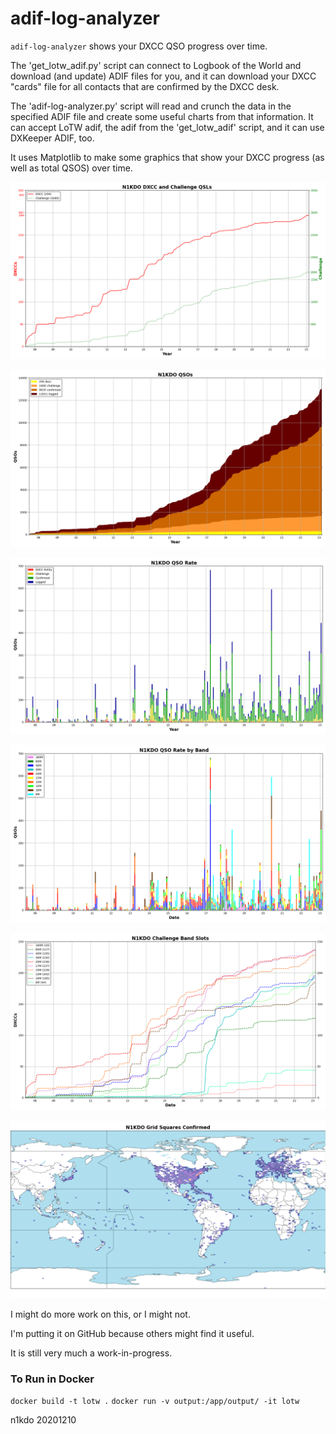 # adif-log-analyzer

`adif-log-analyzer` shows your DXCC QSO progress over time.

The 'get_lotw_adif.py' script can connect to Logbook of the World and download (and update) ADIF files for you, and
it can download your DXCC "cards" file for all contacts that are confirmed by the DXCC desk.

The 'adif-log-analyzer.py' script will read and crunch the data in the specified ADIF file and create
some useful charts from that information.  It can accept LoTW adif, the adif from the 'get_lotw_adif' script, and
it can use DXKeeper ADIF, too.

It uses Matplotlib to make some graphics that show your DXCC progress (as well as total QSOS)
over time.

![Example](N1KDO_dxcc_qsos.png)

![Example](N1KDO_qsos_by_date.png)

![Example](N1KDO_qso_rate.png)

![Example](N1KDO_qsos_band_rate.png)

![Example](N1KDO_challenge_bands_by_date.png)

![Example](N1KDO_grids_map.png)

I might do more work on this, or I might not.
 
I'm putting it on GitHub because others might find it useful.

It is still very much a work-in-progress.  

### To Run in Docker

`docker build -t lotw .`
`docker run -v output:/app/output/ -it lotw`

n1kdo 20201210

